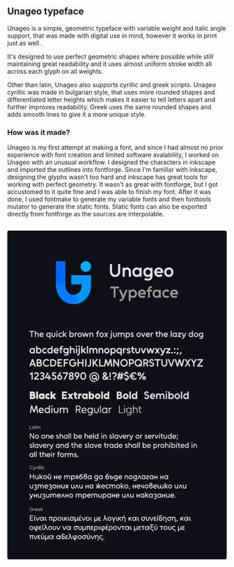 ## Unageo typeface

Unageo is a simple, geometric typeface with variable weight and italic angle support, that was made with digital use in mind, however it works in print just as well .

It's designed to use perfect geometric shapes where possible while still maintaining great readability and it uses almost uniform stroke width all across each glyph on all weights.

Other than latin, Unageo also supports cyrillic and greek scripts.
Unageo cyrillic was made in bulgarian style, that uses more rounded shapes and differentiated letter heights which makes it easier to tell letters apart and further improves readability.
Greek uses the same rounded shapes and adds smooth lines to give it a more unique style.

### How was it made?
Unageo is my first attempt at making a font, and since I had almost no prior experience with font creation and limited software avalability, I worked on Unageo with an unusual workflow. I designed the characters in inkscape and imported the outlines into fontforge. Since I'm familiar with inkscape, designing the glyphs  wasn't too hard and inkscape has great tools for working with perfect geometry. It wasn't as great with fontforge, but I got accustomed to it quite fine and I was able to finish my font. After it was done, I used fontmake to generate my variable fonts and then fonttools mutator to generate the static fonts. Static fonts can also be exported directly from fontforge as the sources are interpolable.

##

![alt text](https://github.com/RichardSepsi/Unageo/blob/main/documentation/Unageo.png?raw=true)
